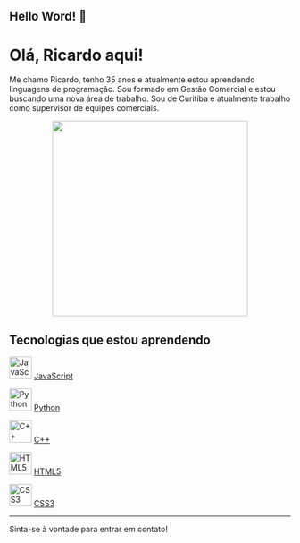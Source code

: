 ## Hello Word!  👋

# Olá, Ricardo aqui!

Me chamo Ricardo, tenho 35 anos e atualmente estou aprendendo linguagens de programação. Sou formado em Gestão Comercial e estou buscando uma nova área de trabalho. Sou de Curitiba e atualmente trabalho como supervisor de equipes comerciais.

<p align="center">
  <img src="https://media.giphy.com/media/v1.Y2lkPTc5MGI3NjExc3FmaG9wZTMyYzhuNGxham45NmhocTVieWpnZXQzMW9wODJka2R2ZiZlcD12MV9naWZzX3NlYXJjaCZjdD1n/BpGWitbFZflfSUYuZ9/giphy.gif" width="350">
</p>

## Tecnologias que estou aprendendo

<img src="https://cdn.jsdelivr.net/gh/devicons/devicon@latest/icons/javascript/javascript-original.svg" width="40" height="40" alt="JavaScript"/> [JavaScript](https://developer.mozilla.org/pt-BR/docs/Web/JavaScript)

<img src="https://cdn.jsdelivr.net/gh/devicons/devicon@latest/icons/python/python-original-wordmark.svg" width="40" height="40" alt="Python"/> [Python](https://www.python.org/)

<img src="https://cdn.jsdelivr.net/gh/devicons/devicon@latest/icons/cplusplus/cplusplus-original.svg" width="40" height="40" alt="C++"/> [C++](https://en.cppreference.com/w/)

<img src="https://cdn.jsdelivr.net/gh/devicons/devicon@latest/icons/html5/html5-original-wordmark.svg" width="40" height="40" alt="HTML5"/> [HTML5](https://developer.mozilla.org/pt-BR/docs/Web/HTML)

<img src="https://cdn.jsdelivr.net/gh/devicons/devicon@latest/icons/css3/css3-original-wordmark.svg" width="40" height="40" alt="CSS3"/> [CSS3](https://developer.mozilla.org/pt-BR/docs/Web/CSS)
           

---

Sinta-se à vontade para entrar em contato!
